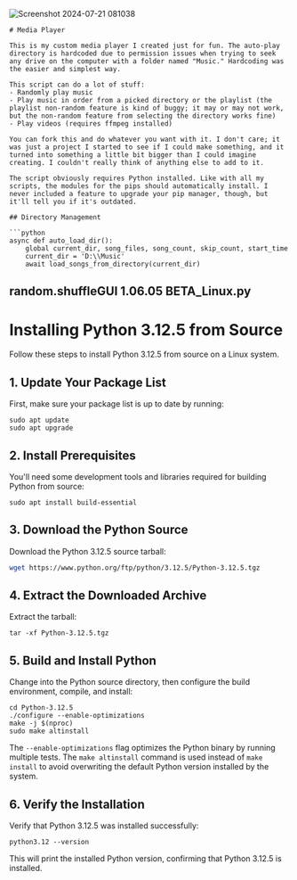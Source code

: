
![Screenshot 2024-07-21 081038](https://github.com/user-attachments/assets/09259a8a-15af-4b0c-a736-445e53919cd2)


```
# Media Player

This is my custom media player I created just for fun. The auto-play directory is hardcoded due to permission issues when trying to seek any drive on the computer with a folder named "Music." Hardcoding was the easier and simplest way.

This script can do a lot of stuff:
- Randomly play music
- Play music in order from a picked directory or the playlist (the playlist non-random feature is kind of buggy; it may or may not work, but the non-random feature from selecting the directory works fine)
- Play videos (requires ffmpeg installed)

You can fork this and do whatever you want with it. I don't care; it was just a project I started to see if I could make something, and it turned into something a little bit bigger than I could imagine creating. I couldn't really think of anything else to add to it.

The script obviously requires Python installed. Like with all my scripts, the modules for the pips should automatically install. I never included a feature to upgrade your pip manager, though, but it'll tell you if it's outdated.

## Directory Management

```python
async def auto_load_dir():
    global current_dir, song_files, song_count, skip_count, start_time
    current_dir = 'D:\\Music'
    await load_songs_from_directory(current_dir)
```

## random.shuffleGUI 1.06.05 BETA_Linux.py

# Installing Python 3.12.5 from Source

Follow these steps to install Python 3.12.5 from source on a Linux system.

## 1. Update Your Package List

First, make sure your package list is up to date by running:

```
sudo apt update
sudo apt upgrade
```

## 2. Install Prerequisites

You'll need some development tools and libraries required for building Python from source:

```
sudo apt install build-essential
```

## 3. Download the Python Source

Download the Python 3.12.5 source tarball:

```bash
wget https://www.python.org/ftp/python/3.12.5/Python-3.12.5.tgz
```

## 4. Extract the Downloaded Archive

Extract the tarball:

```
tar -xf Python-3.12.5.tgz
```

## 5. Build and Install Python

Change into the Python source directory, then configure the build environment, compile, and install:

```
cd Python-3.12.5
./configure --enable-optimizations
make -j $(nproc)
sudo make altinstall
```

The `--enable-optimizations` flag optimizes the Python binary by running multiple tests. The `make altinstall` command is used instead of `make install` to avoid overwriting the default Python version installed by the system.

## 6. Verify the Installation

Verify that Python 3.12.5 was installed successfully:

```
python3.12 --version
```

This will print the installed Python version, confirming that Python 3.12.5 is installed.
```
